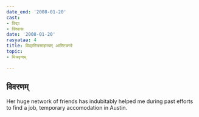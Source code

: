 ```yaml
---
date_end: '2008-01-20'
cast:
- विद्या
- विश्वासः
date: '2008-01-20'
rasyataa: 4
title: विद्यामित्रसाहाय्यम् आस्टिन्नगरे
topic:
- मित्रवृन्दम्

---
```


## विवरणम्
Her huge network of friends has indubitably helped me during past efforts to find a job, temporary accomodation in Austin.

